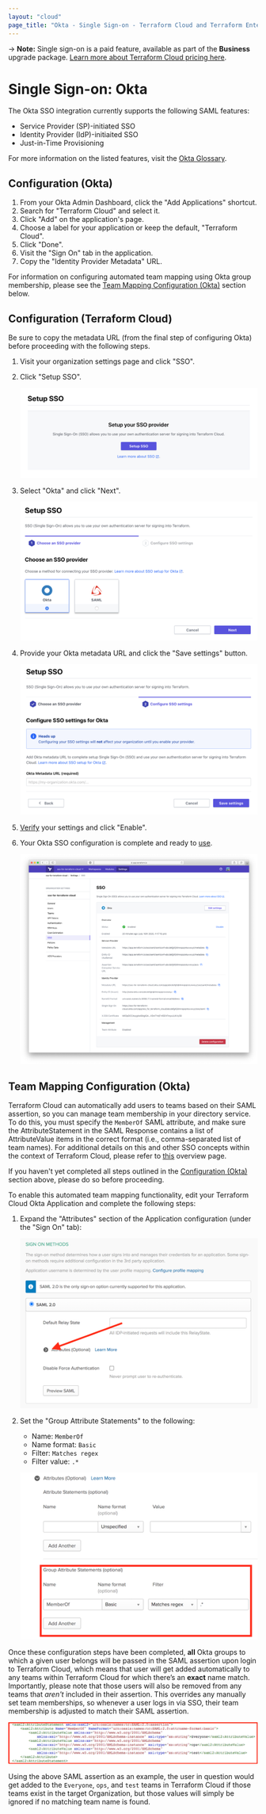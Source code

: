 ```yaml
---
layout: "cloud"
page_title: "Okta - Single Sign-on - Terraform Cloud and Terraform Enterprise"
---
```


-> **Note:** Single sign-on is a paid feature, available as part of the **Business** upgrade package. [Learn more about Terraform Cloud pricing here](https://www.hashicorp.com/products/terraform/pricing/).

# Single Sign-on: Okta

The Okta SSO integration currently supports the following SAML features:

- Service Provider (SP)-initiated SSO
- Identity Provider (IdP)-initiaited SSO
- Just-in-Time Provisioning

For more information on the listed features, visit the [Okta Glossary](https://help.okta.com/en/prod/Content/Topics/Reference/glossary.htm).

## Configuration (Okta)

1. From your Okta Admin Dashboard, click the "Add Applications" shortcut.
2. Search for "Terraform Cloud" and select it.
3. Click "Add" on the application's page.
4. Choose a label for your application or keep the default, "Terraform Cloud".
5. Click "Done".
6. Visit the "Sign On" tab in the application.
7. Copy the "Identity Provider Metadata" URL.

For information on configuring automated team mapping using Okta group membership, please see the [Team Mapping Configuration (Okta)](#team-mapping-configuration-okta-) section below. 

## Configuration (Terraform Cloud)

Be sure to copy the metadata URL (from the final step of configuring Okta) before proceeding with the following steps.

1. Visit your organization settings page and click "SSO".

2. Click "Setup SSO".

    ![sso-setup](../images/sso/setup.png)

3. Select "Okta" and click "Next".

    ![sso-wizard-choose-provider-okta](../images/sso/wizard-choose-provider-okta.png)

4. Provide your Okta metadata URL and click the "Save settings" button.

    ![sso-wizard-configure-settings-okta](../images/sso/wizard-configure-settings-okta.png)

5. [Verify](./testing.html) your settings and click "Enable".

6. Your Okta SSO configuration is complete and ready to [use](../single-sign-on.html#using-sso).

    ![sso-settings](../images/sso/settings-okta.png)

## Team Mapping Configuration (Okta)

Terraform Cloud can automatically add users to teams based on their SAML assertion, so you can manage team membership in your directory service. To do this, you must specify the `MemberOf` SAML attribute, and make sure the AttributeStatement in the SAML Response contains a list of AttributeValue items in the correct format (i.e., comma-separated list of team names). For additional details on this and other SSO concepts within the context of Terraform Cloud, please refer to [this](../single-sign-on.html) overview page.

If you haven't yet completed all steps outlined in the [Configuration (Okta)](#configuration-okta-) section above, please do so before proceeding.

To enable this automated team mapping functionality, edit your Terraform Cloud Okta Application and complete the following steps:

1. Expand the "Attributes" section of the Application configuration (under the "Sign On" tab):

    ![The button for expanding the customizable Attributes section in the Okta portal appears to the left of the text "Attributes (optional)"](../images/sso/okta-attribute-settings.png)

2. Set the "Group Attribute Statements" to the following:
    * Name: `MemberOf`
    * Name format: `Basic`
    * Filter: `Matches regex`
    * Filter value: `.*`

    ![The customizable Group Attribute fields appear beneath the text "Group Attribute Statements (optional)"](../images/sso/okta-team-mapping.png)

Once these configuration steps have been completed, **all** Okta groups to which a given user belongs will be passed in the SAML assertion upon login to Terraform Cloud, which means that user will get added automatically to any teams within Terraform Cloud for which there’s an **exact** name match.  Importantly, please note that those users will also be removed from any teams that *aren't* included in their assertion. This overrides any manually set team memberships, so whenever a user logs in via SSO, their team membership is adjusted to match their SAML assertion.

![The groups to which a user belongs are passed as values in the SAML assertion.  These values appear under the "AttributeStatement" block, with each unique name housed within its own individual "AttributeValue" block](../images/sso/okta-saml-assertion.png)

Using the above SAML assertion as an example, the user in question would get added to the `Everyone`, `ops`, and `test` teams in Terraform Cloud if those teams exist in the target Organization, but those values will simply be ignored if no matching team name is found.
